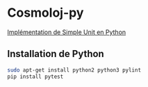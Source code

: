 # Cosmoloj-py

[Implémentation de Simple Unit en Python](unit-simple/)

## Installation de Python

```bash
sudo apt-get install python2 python3 pylint
pip install pytest
```
